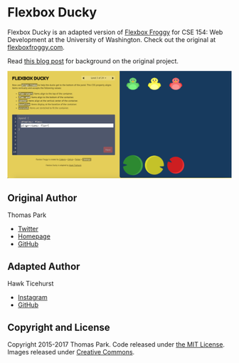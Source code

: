 Flexbox Ducky
=======

Flexbox Ducky is an adapted version of [Flexbox Froggy](https://github.com/thomaspark/flexboxfroggy) for CSE 154: Web Development at the University of Washington. Check out the original at [flexboxfroggy.com](http://flexboxfroggy.com).

Read [this blog post](http://thomaspark.co/2015/11/learning-css-layout-with-flexbox-froggy/) for background on the original project.

![Flex Box Ducky Screenshot](./images/screenshot.png)

## Original Author

Thomas Park

* [Twitter](https://twitter.com/thomashpark)
* [Homepage](http://thomaspark.co)
* [GitHub](https://github.com/thomaspark)

## Adapted Author

Hawk Ticehurst

* [Instagram](https://www.instagram.com/hawkticehurst/)
* [GitHub](https://github.com/hawkticehurst)

## Copyright and License

Copyright 2015-2017 Thomas Park. Code released under [the MIT License](https://github.com/thomaspark/flexboxfroggy/blob/gh-pages/LICENSE). Images released under [Creative Commons](https://creativecommons.org/licenses/by/3.0/legalcode.txt).
